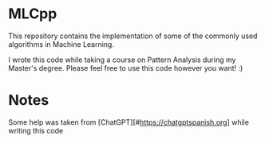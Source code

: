 # MLCpp
This repository contains the implementation of some of the commonly used algorithms in Machine Learning. 

I wrote this code while taking a course on Pattern Analysis during my Master's degree. Please feel free to use this code however you want! :)

# Notes
Some help was taken from [ChatGPT][#https://chatgptspanish.org] while writing this code
